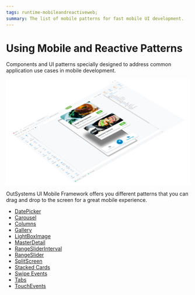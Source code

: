 ```yaml
---
tags: runtime-mobileandreactiveweb;  
summary: The list of mobile patterns for fast mobile UI development.
---
```


# Using Mobile and Reactive Patterns

Components and UI patterns specially designed to address common application use cases in mobile development.

![](images/UI_Mobile_Patterns_1.png)

OutSystems UI Mobile Framework offers you different patterns that you can drag and drop to the screen for a great mobile experience.

* [DatePicker](<datepicker.md>)
* [Carousel](<carousel.md>)
* [Columns](<columns.md>)
* [Gallery](<gallery.md>)
* [LightBoxImage](<lightboximage.md>)
* [MasterDetail](<masterdetail.md>)
* [RangeSliderInterval](<rangesliderinterval.md>)
* [RangeSlider](<rangeslider.md>)
* [SplitScreen](<splitscreen.md>)
* [Stacked Cards](<stackedcards.md>)
* [Swipe Events](<swipeevents.md>)
* [Tabs](<tabs.md>)
* [TouchEvents](<touchevents.md>)
